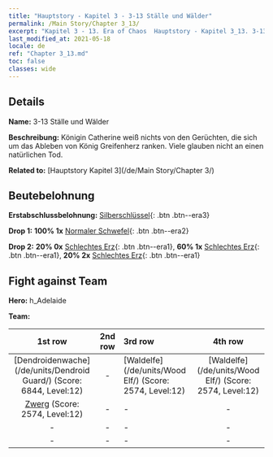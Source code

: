 ```yaml
---
title: "Hauptstory - Kapitel 3 - 3-13 Ställe und Wälder"
permalink: /Main Story/Chapter 3_13/
excerpt: "Kapitel 3 - 13. Era of Chaos  Hauptstory - Kapitel 3_13. 3-13 Ställe und Wälder"
last_modified_at: 2021-05-18
locale: de
ref: "Chapter 3_13.md"
toc: false
classes: wide
---
```


## Details

 **Name:** 3-13 Ställe und Wälder

 **Beschreibung:** Königin Catherine weiß nichts von den Gerüchten, die sich um das Ableben von König Greifenherz ranken. Viele glauben nicht an einen natürlichen Tod.

 **Related to:** [Hauptstory Kapitel 3](/de/Main Story/Chapter 3/)

## Beutebelohnung

 **Erstabschlussbelohnung:** [Silberschlüssel](/ItemsDE/con_693/){: .btn .btn--era3}

 **Drop 1:** **100% 1x** [Normaler Schwefel](/ItemsDE/mat_9/){: .btn .btn--era2}

 **Drop 2:** **20% 0x** [Schlechtes Erz](/ItemsDE/mat_1/){: .btn .btn--era1}, **60% 1x** [Schlechtes Erz](/ItemsDE/mat_1/){: .btn .btn--era1}, **20% 2x** [Schlechtes Erz](/ItemsDE/mat_1/){: .btn .btn--era1}


## Fight against Team
 **Hero:** h_Adelaide

 **Team:**


  | 1st row | 2nd row | 3rd row | 4th row |
  |:----:|:----:|:----|:----:|
  | [Dendroidenwache](/de/units/Dendroid Guard/) (Score: 6844, Level:12)  | - | [Waldelfe](/de/units/Wood Elf/) (Score: 2574, Level:12)  | [Waldelfe](/de/units/Wood Elf/) (Score: 2574, Level:12)  |
  | [Zwerg](/de/units/Dwarf/) (Score: 2574, Level:12)  | - | - | - |
  | - | - | - | - |
  | - | - | - | - |


